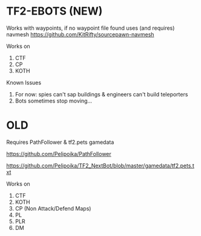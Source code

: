 # TF2-EBOTS (NEW)
Works with waypoints, if no waypoint file found uses (and requires) navmesh https://github.com/KitRifty/sourcepawn-navmesh

Works on
1. CTF
2. CP
3. KOTH

Known Issues
1. For now: spies can't sap buildings & engineers can't build teleporters
2. Bots sometimes stop moving...

# OLD
Requires PathFollower & tf2.pets gamedata

https://github.com/Pelipoika/PathFollower

https://github.com/Pelipoika/TF2_NextBot/blob/master/gamedata/tf2.pets.txt

Works on
1. CTF
2. KOTH
3. CP (Non Attack/Defend Maps)
4. PL
5. PLR
6. DM
